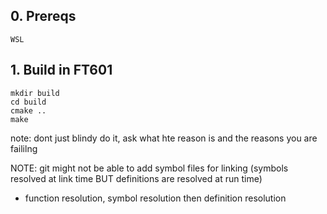 ## 0. Prereqs
```
WSL

```

## 1. Build in FT601

```
mkdir build
cd build
cmake ..
make
```

note: dont just blindy do it, ask what hte reason is and the reasons you are faililng

NOTE: git might not be able to add symbol files for linking (symbols resolved at link time BUT definitions are resolved at run time)
- function resolution, symbol resolution then definition resolution